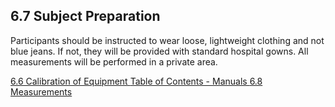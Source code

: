 ## 6.7 Subject Preparation

Participants should be instructed to wear loose, lightweight
clothing and not blue jeans. If not, they will be provided with standard hospital
gowns.  All measurements will be performed in a private area.


<div class="center">
<div class="btn-group">
  <a href=":pages_path:/manuals/anthropometry/6-06-calibration-of-equipment.md" class="btn btn-default">
    <span class="glyphicon glyphicon-chevron-left"></span>
    6.6 Calibration of Equipment
  </a>

  <a href=":pages_path:/manuals/manual-toc.md" class="btn btn-default">
    <span class="glyphicon glyphicon-chevron-up"></span>
    Table of Contents - Manuals
  </a>

  <a href=":pages_path:/manuals/anthropometry/6-08-measurements.md" class="btn btn-success">
    6.8 Measurements
    <span class="glyphicon glyphicon-chevron-right"></span>
  </a>
</div>
</div>
